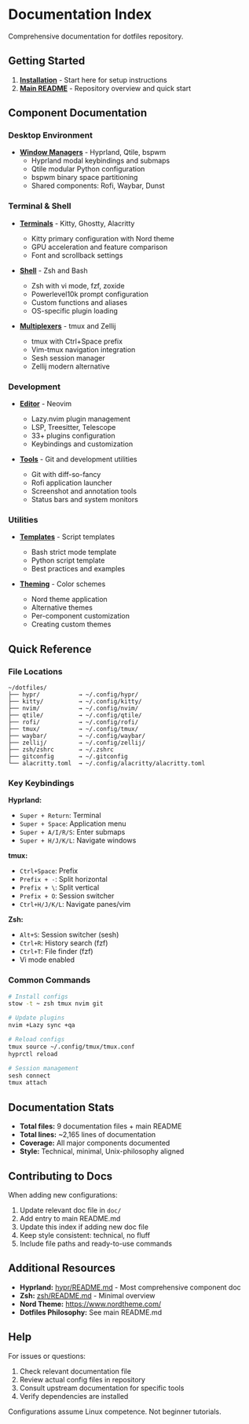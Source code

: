 # Documentation Index

Comprehensive documentation for dotfiles repository.

## Getting Started

1. **[Installation](installation.md)** - Start here for setup instructions
2. **[Main README](../README.md)** - Repository overview and quick start

## Component Documentation

### Desktop Environment

- **[Window Managers](window-managers.md)** - Hyprland, Qtile, bspwm
  - Hyprland modal keybindings and submaps
  - Qtile modular Python configuration
  - bspwm binary space partitioning
  - Shared components: Rofi, Waybar, Dunst

### Terminal & Shell

- **[Terminals](terminals.md)** - Kitty, Ghostty, Alacritty
  - Kitty primary configuration with Nord theme
  - GPU acceleration and feature comparison
  - Font and scrollback settings

- **[Shell](shell.md)** - Zsh and Bash
  - Zsh with vi mode, fzf, zoxide
  - Powerlevel10k prompt configuration
  - Custom functions and aliases
  - OS-specific plugin loading

- **[Multiplexers](multiplexers.md)** - tmux and Zellij
  - tmux with Ctrl+Space prefix
  - Vim-tmux navigation integration
  - Sesh session manager
  - Zellij modern alternative

### Development

- **[Editor](editor.md)** - Neovim
  - Lazy.nvim plugin management
  - LSP, Treesitter, Telescope
  - 33+ plugins configuration
  - Keybindings and customization

- **[Tools](tools.md)** - Git and development utilities
  - Git with diff-so-fancy
  - Rofi application launcher
  - Screenshot and annotation tools
  - Status bars and system monitors

### Utilities

- **[Templates](templates.md)** - Script templates
  - Bash strict mode template
  - Python script template
  - Best practices and examples

- **[Theming](theming.md)** - Color schemes
  - Nord theme application
  - Alternative themes
  - Per-component customization
  - Creating custom themes

## Quick Reference

### File Locations

```
~/dotfiles/
├── hypr/           → ~/.config/hypr/
├── kitty/          → ~/.config/kitty/
├── nvim/           → ~/.config/nvim/
├── qtile/          → ~/.config/qtile/
├── rofi/           → ~/.config/rofi/
├── tmux/           → ~/.config/tmux/
├── waybar/         → ~/.config/waybar/
├── zellij/         → ~/.config/zellij/
├── zsh/zshrc       → ~/.zshrc
├── gitconfig       → ~/.gitconfig
└── alacritty.toml  → ~/.config/alacritty/alacritty.toml
```

### Key Keybindings

**Hyprland:**
- `Super + Return`: Terminal
- `Super + Space`: Application menu
- `Super + A/I/R/S`: Enter submaps
- `Super + H/J/K/L`: Navigate windows

**tmux:**
- `Ctrl+Space`: Prefix
- `Prefix + -`: Split horizontal
- `Prefix + \`: Split vertical
- `Prefix + O`: Session switcher
- `Ctrl+H/J/K/L`: Navigate panes/vim

**Zsh:**
- `Alt+S`: Session switcher (sesh)
- `Ctrl+R`: History search (fzf)
- `Ctrl+T`: File finder (fzf)
- Vi mode enabled

### Common Commands

```bash
# Install configs
stow -t ~ zsh tmux nvim git

# Update plugins
nvim +Lazy sync +qa

# Reload configs
tmux source ~/.config/tmux/tmux.conf
hyprctl reload

# Session management
sesh connect
tmux attach
```

## Documentation Stats

- **Total files:** 9 documentation files + main README
- **Total lines:** ~2,165 lines of documentation
- **Coverage:** All major components documented
- **Style:** Technical, minimal, Unix-philosophy aligned

## Contributing to Docs

When adding new configurations:

1. Update relevant doc file in `doc/`
2. Add entry to main README.md
3. Update this index if adding new doc file
4. Keep style consistent: technical, no fluff
5. Include file paths and ready-to-use commands

## Additional Resources

- **Hyprland:** [hypr/README.md](../hypr/README.md) - Most comprehensive component doc
- **Zsh:** [zsh/README.md](../zsh/README.md) - Minimal overview
- **Nord Theme:** https://www.nordtheme.com/
- **Dotfiles Philosophy:** See main README.md

## Help

For issues or questions:

1. Check relevant documentation file
2. Review actual config files in repository
3. Consult upstream documentation for specific tools
4. Verify dependencies are installed

Configurations assume Linux competence. Not beginner tutorials.
